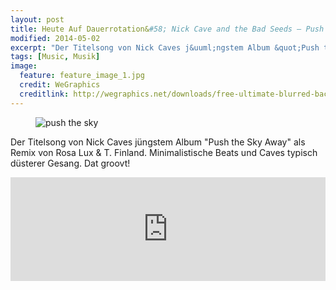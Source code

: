 ```yaml
---
layout: post
title: Heute Auf Dauerrotation&#58; Nick Cave and the Bad Seeds – Push the Sky (Remix)
modified: 2014-05-02
excerpt: "Der Titelsong von Nick Caves j&uuml;ngstem Album &quot;Push the Sky Away&quot; in neuem Gewand"
tags: [Music, Musik]
image:
  feature: feature_image_1.jpg
  credit: WeGraphics
  creditlink: http://wegraphics.net/downloads/free-ultimate-blurred-background-pack/
---
```


<figure>
  <img src="{{ site.url }}/images/Pushthesky.jpg" alt="push the sky">
</figure>

Der Titelsong von Nick Caves jüngstem Album &quot;Push the Sky Away&quot; als Remix von Rosa Lux & T. Finland. Minimalistische Beats und Caves typisch düsterer Gesang. Dat groovt!

<iframe width="100%" height="166" scrolling="no" frameborder="no" src="https://w.soundcloud.com/player/?url=https%3A//api.soundcloud.com/tracks/86942015&color=0066cc&auto_play=false&hide_related=false&show_artwork=false"></iframe>
